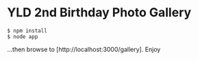 # YLD 2nd Birthday Photo Gallery

```
$ npm install
$ node app
```

...then browse to [http://localhost:3000/gallery]. Enjoy
